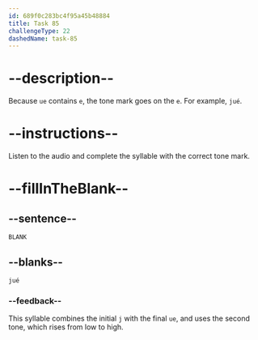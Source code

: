 ```yaml
---
id: 689f0c283bc4f95a45b48884
title: Task 85
challengeType: 22
dashedName: task-85
---
```


<!-- (Audio) A: jué -->

# --description--

Because `ue` contains `e`, the tone mark goes on the `e`. For example, `jué`.

# --instructions--

Listen to the audio and complete the syllable with the correct tone mark.

# --fillInTheBlank--

## --sentence--

`BLANK`

## --blanks--

`jué`

### --feedback--

This syllable combines the initial `j` with the final `ue`, and uses the second tone, which rises from low to high.
